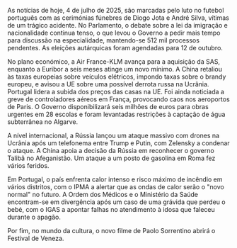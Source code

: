 As notícias de hoje, 4 de julho de 2025, são marcadas pelo luto no futebol português com as cerimónias fúnebres de Diogo Jota e André Silva, vítimas de um trágico acidente. No Parlamento, o debate sobre a lei da imigração e nacionalidade continua tenso, o que levou o Governo a pedir mais tempo para discussão na especialidade, mantendo-se 512 mil processos pendentes. As eleições autárquicas foram agendadas para 12 de outubro.

No plano económico, a Air France-KLM avança para a aquisição da SAS, enquanto a Euribor a seis meses atinge um novo mínimo. A China retaliou às taxas europeias sobre veículos elétricos, impondo taxas sobre o brandy europeu, e avisou a UE sobre uma possível derrota russa na Ucrânia. Portugal lidera a subida dos preços das casas na UE. Foi ainda noticiada a greve de controladores aéreos em França, provocando caos nos aeroportos de Paris. O Governo disponibilizará seis milhões de euros para obras urgentes em 28 escolas e foram levantadas restrições à captação de água subterrânea no Algarve.

A nível internacional, a Rússia lançou um ataque massivo com drones na Ucrânia após um telefonema entre Trump e Putin, com Zelensky a condenar o ataque. A China apoia a decisão da Rússia em reconhecer o governo Talibã no Afeganistão. Um ataque a um posto de gasolina em Roma fez vários feridos.

Em Portugal, o país enfrenta calor intenso e risco máximo de incêndio em vários distritos, com o IPMA a alertar que as ondas de calor serão o "novo normal" no futuro. A Ordem dos Médicos e o Ministério da Saúde encontram-se em divergência após um caso de uma grávida que perdeu o bebé, com o IGAS a apontar falhas no atendimento à idosa que faleceu durante o apagão.

Por fim, no mundo da cultura, o novo filme de Paolo Sorrentino abrirá o Festival de Veneza.